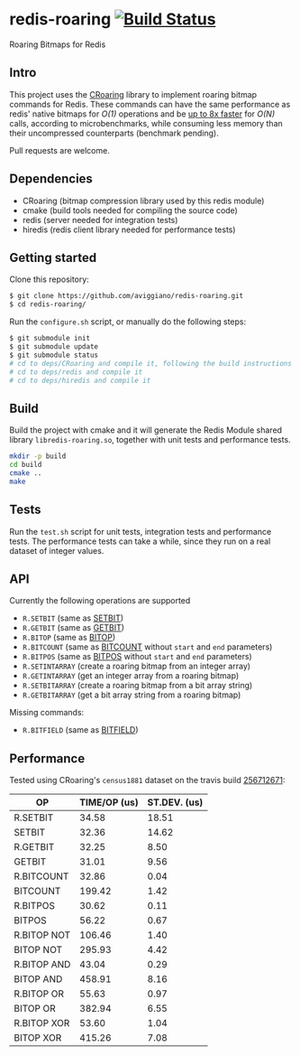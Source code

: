 redis-roaring [![Build Status](https://travis-ci.org/aviggiano/redis-roaring.svg?branch=master)](https://travis-ci.org/aviggiano/redis-roaring)
===========
Roaring Bitmaps for Redis

## Intro

This project uses the [CRoaring](https://github.com/RoaringBitmap/CRoaring) library to implement roaring bitmap commands for Redis.
These commands can have the same performance as redis' native bitmaps for *O(1)* operations and be [up to 8x faster](#performance) for *O(N)*
calls, according to microbenchmarks, while consuming less memory than their uncompressed counterparts (benchmark pending).

Pull requests are welcome.

## Dependencies

- CRoaring (bitmap compression library used by this redis module)
- cmake (build tools needed for compiling the source code)
- redis (server needed for integration tests)
- hiredis (redis client library needed for performance tests)

## Getting started

Clone this repository:

```bash
$ git clone https://github.com/aviggiano/redis-roaring.git
$ cd redis-roaring/
```

Run the `configure.sh` script, or manually do the following steps:

```bash
$ git submodule init
$ git submodule update
$ git submodule status
# cd to deps/CRoaring and compile it, following the build instructions on their repository
# cd to deps/redis and compile it
# cd to deps/hiredis and compile it
```

## Build

Build the project with cmake and it will generate the Redis Module shared library `libredis-roaring.so`, together with unit tests and performance tests.

```bash
mkdir -p build
cd build
cmake ..
make
```

## Tests

Run the `test.sh` script for unit tests, integration tests and performance tests.
The performance tests can take a while, since they run on a real dataset of integer values.

## API

Currently the following operations are supported

- `R.SETBIT` (same as [SETBIT](https://redis.io/commands/setbit))
- `R.GETBIT` (same as [GETBIT](https://redis.io/commands/getbit))
- `R.BITOP` (same as [BITOP](https://redis.io/commands/bitop))
- `R.BITCOUNT` (same as [BITCOUNT](https://redis.io/commands/bitcount) without `start` and `end` parameters)
- `R.BITPOS` (same as [BITPOS](https://redis.io/commands/bitpos) without `start` and `end` parameters)
- `R.SETINTARRAY` (create a roaring bitmap from an integer array)
- `R.GETINTARRAY` (get an integer array from a roaring bitmap)
- `R.SETBITARRAY` (create a roaring bitmap from a bit array string)
- `R.GETBITARRAY` (get a bit array string from a roaring bitmap)

Missing commands:

- `R.BITFIELD` (same as [BITFIELD](https://redis.io/commands/bitfield))

## Performance

Tested using CRoaring's `census1881` dataset on the travis build [256712671](https://travis-ci.org/aviggiano/redis-roaring/builds/256712671):

|           OP | TIME/OP (us) | ST.DEV. (us) |
| ------------ | ------------ | ------------ |
|     R.SETBIT |        34.58 |        18.51 |
|       SETBIT |        32.36 |        14.62 |
|     R.GETBIT |        32.25 |         8.50 |
|       GETBIT |        31.01 |         9.56 |
|   R.BITCOUNT |        32.86 |         0.04 |
|     BITCOUNT |       199.42 |         1.42 |
|     R.BITPOS |        30.62 |         0.11 |
|       BITPOS |        56.22 |         0.67 |
|  R.BITOP NOT |       106.46 |         1.40 |
|    BITOP NOT |       295.93 |         4.42 |
|  R.BITOP AND |        43.04 |         0.29 |
|    BITOP AND |       458.91 |         8.16 |
|   R.BITOP OR |        55.63 |         0.97 |
|     BITOP OR |       382.94 |         6.55 |
|  R.BITOP XOR |        53.60 |         1.04 |
|    BITOP XOR |       415.26 |         7.08 |

